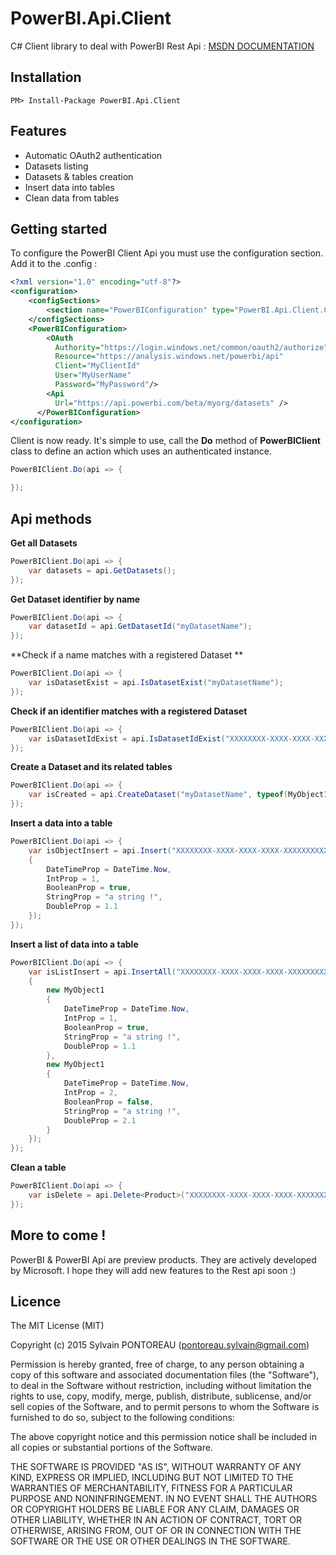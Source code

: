 PowerBI.Api.Client
=======

C# Client library to deal with PowerBI Rest Api : [MSDN DOCUMENTATION](https://msdn.microsoft.com/en-us/library/dn877544)


## Installation

```
PM> Install-Package PowerBI.Api.Client
```

## Features

  * Automatic OAuth2 authentication
  * Datasets listing
  * Datasets & tables creation
  * Insert data into tables
  * Clean data from tables



## Getting started

To configure the PowerBI Client Api you must use the configuration section. Add it to the .config :

```xml
<?xml version="1.0" encoding="utf-8"?>
<configuration>
	<configSections>
		<section name="PowerBIConfiguration" type="PowerBI.Api.Client.Configuration.PowerBIConfiguration, PowerBI.Api.Client, Version=1.0.0.0"/>
	</configSections>
	<PowerBIConfiguration>
	    <OAuth
	      Authority="https://login.windows.net/common/oauth2/authorize" 
	      Resource="https://analysis.windows.net/powerbi/api"
	      Client="MyClientId" 
      	  User="MyUserName" 
      	  Password="MyPassword"/>
	    <Api 
	      Url="https://api.powerbi.com/beta/myorg/datasets" />
	  </PowerBIConfiguration>
</configuration>
```

Client is now ready. It's simple to use, call the **Do** method of **PowerBIClient** class to define an action which uses an authenticated instance.

```csharp
PowerBIClient.Do(api => {

});
```



## Api methods

**Get all Datasets**
```csharp
PowerBIClient.Do(api => {
	var datasets = api.GetDatasets();
});
```

**Get Dataset identifier by name**
```csharp
PowerBIClient.Do(api => {
	var datasetId = api.GetDatasetId("myDatasetName");
});
```

**Check if a name matches with a registered Dataset **
```csharp
PowerBIClient.Do(api => {
	var isDatasetExist = api.IsDatasetExist("myDatasetName");
});
```

**Check if an identifier matches with a registered Dataset**
```csharp
PowerBIClient.Do(api => {
	var isDatasetIdExist = api.IsDatasetIdExist("XXXXXXXX-XXXX-XXXX-XXXX-XXXXXXXXXXXX");
});
```

**Create a Dataset and its related tables**
```csharp
PowerBIClient.Do(api => {
	var isCreated = api.CreateDataset("myDatasetName", typeof(MyObject1), typeof(MyObject2), ...);
});
```

**Insert a data into a table**
```csharp
PowerBIClient.Do(api => {
	var isObjectInsert = api.Insert("XXXXXXXX-XXXX-XXXX-XXXX-XXXXXXXXXXXX", new MyObject1
	{
		DateTimeProp = DateTime.Now,
		IntProp = 1,
		BooleanProp = true,
		StringProp = "a string !",
		DoubleProp = 1.1
	});
});
```

**Insert a list of data into a table**
```csharp
PowerBIClient.Do(api => {
	var isListInsert = api.InsertAll("XXXXXXXX-XXXX-XXXX-XXXX-XXXXXXXXXXXX", new List<object>
	{
		new MyObject1
		{
			DateTimeProp = DateTime.Now,
			IntProp = 1,
			BooleanProp = true,
			StringProp = "a string !",
			DoubleProp = 1.1
		},
		new MyObject1
		{
			DateTimeProp = DateTime.Now,
			IntProp = 2,
			BooleanProp = false,
			StringProp = "a string !",
			DoubleProp = 2.1
		}
	});
});
```

**Clean a table**
```csharp
PowerBIClient.Do(api => {
	var isDelete = api.Delete<Product>("XXXXXXXX-XXXX-XXXX-XXXX-XXXXXXXXXXXX");
});
```



## More to come !
PowerBI & PowerBI Api are preview products. They are actively developed by Microsoft.
I hope they will add new features to the Rest api soon :)



## Licence

The MIT License (MIT)

Copyright (c) 2015 Sylvain PONTOREAU (pontoreau.sylvain@gmail.com)

Permission is hereby granted, free of charge, to any person obtaining a copy of
this software and associated documentation files (the "Software"), to deal in
the Software without restriction, including without limitation the rights to
use, copy, modify, merge, publish, distribute, sublicense, and/or sell copies of
the Software, and to permit persons to whom the Software is furnished to do so,
subject to the following conditions:

The above copyright notice and this permission notice shall be included in all
copies or substantial portions of the Software.

THE SOFTWARE IS PROVIDED "AS IS", WITHOUT WARRANTY OF ANY KIND, EXPRESS OR
IMPLIED, INCLUDING BUT NOT LIMITED TO THE WARRANTIES OF MERCHANTABILITY, FITNESS
FOR A PARTICULAR PURPOSE AND NONINFRINGEMENT. IN NO EVENT SHALL THE AUTHORS OR
COPYRIGHT HOLDERS BE LIABLE FOR ANY CLAIM, DAMAGES OR OTHER LIABILITY, WHETHER
IN AN ACTION OF CONTRACT, TORT OR OTHERWISE, ARISING FROM, OUT OF OR IN
CONNECTION WITH THE SOFTWARE OR THE USE OR OTHER DEALINGS IN THE SOFTWARE.




